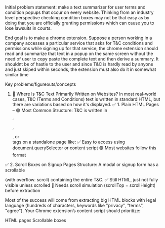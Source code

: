Initial problem statement:
make a text summarizer for user terms and condition popups that occur on every website. Thinking from an industry level perspective checking condition boxes may not be that easy as by doing that you are officially granting permissions which can cause you to lose lawsuits in courts.

End goal is to make a chrome extension. Suppose a person working in a company accesses a particular service that asks for T&C conditions and permissions while signing up for that service, the chrome extension should read and summarize that text in a popup on the same screen without the need of user to copy paste the complete text and then derive a summary. It shouldnt be of hastle to the user and since T&C is hardly read by anyone and just skiped within seconds, the extension must also do it in somewhat similar time

Key problems/figureouts/concepts

1. 🧾 Where Is T&C Text Primarily Written on Websites?
In most real-world cases, T&C (Terms and Conditions) text is written in standard HTML, but there are variations based on how it's displayed.
✅ 1. Plain HTML Pages – 🟢 Most Common
Structure: T&C is written in <div>, <p>, <section>, or <article> tags on a standalone page like:
✅ Easy to access using document.querySelector or content script
🟢 Most websites follow this format

✅ 2. Scroll Boxes on Signup Pages
Structure: A modal or signup form has a scrollable <div> (with overflow: scroll) containing the entire T&C.
✅ Still HTML, just not fully visible unless scrolled
📌 Needs scroll simulation (scrollTop = scrollHeight) before extraction

Most of the success will come from extracting big HTML blocks with legal language (hundreds of characters, keywords like "privacy", "terms", "agree").
Your Chrome extension’s content script should prioritize:
  
  HTML pages
  Scrollable boxes
